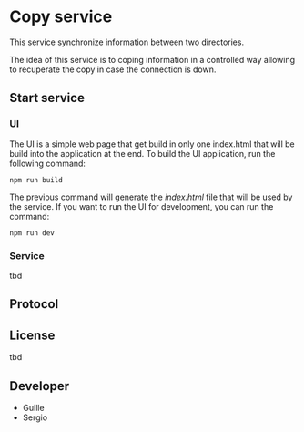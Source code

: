 # Copy service

This service synchronize information between two directories.

The idea of this service is to coping information in a controlled way allowing to recuperate the copy in case the connection is down.

## Start service

### UI

The UI is a simple web page that get build in only one index.html that will be build into the application at the end.
To build the UI application, run the following command:

```
npm run build
```

The previous command will generate the *index.html* file that will be used by the service.
If you want to run the UI for development, you can run the command:

```
npm run dev
```

### Service

tbd

## Protocol


## License

tbd

## Developer

- Guille
- Sergio

